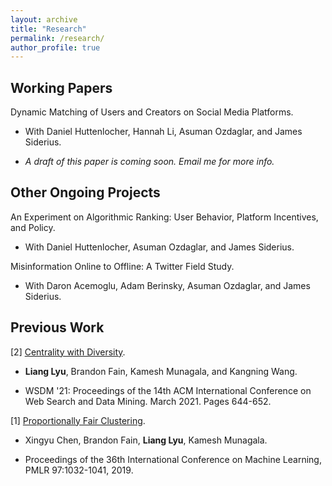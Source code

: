 ```yaml
---
layout: archive
title: "Research"
permalink: /research/
author_profile: true
---
```


## Working Papers

Dynamic Matching of Users and Creators on Social Media Platforms.

* With Daniel Huttenlocher, Hannah Li, Asuman Ozdaglar, and James Siderius.

* *A draft of this paper is coming soon. Email me for more info.*

## Other Ongoing Projects

An Experiment on Algorithmic Ranking: User Behavior, Platform Incentives, and Policy.

* With Daniel Huttenlocher, Asuman Ozdaglar, and James Siderius.

Misinformation Online to Offline: A Twitter Field Study.

* With Daron Acemoglu, Adam Berinsky, Asuman Ozdaglar, and James Siderius.

## Previous Work

[2] [Centrality with Diversity](https://dl.acm.org/doi/10.1145/3437963.3441789).

* **Liang Lyu**, Brandon Fain, Kamesh Munagala, and Kangning Wang.

* WSDM '21: Proceedings of the 14th ACM International Conference on Web Search and Data Mining. March 2021. Pages 644-652.

[1] [Proportionally Fair Clustering](http://proceedings.mlr.press/v97/chen19d.html).

* Xingyu Chen, Brandon Fain, **Liang Lyu**, Kamesh Munagala.

* Proceedings of the 36th International Conference on Machine Learning, PMLR 97:1032-1041, 2019.

